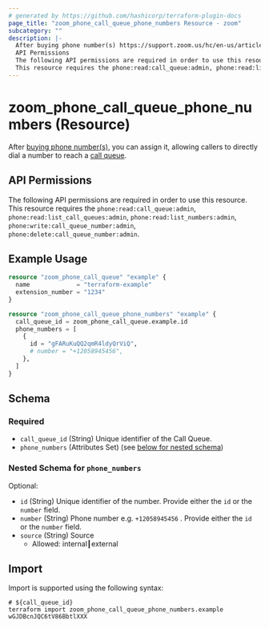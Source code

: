 ```yaml
---
# generated by https://github.com/hashicorp/terraform-plugin-docs
page_title: "zoom_phone_call_queue_phone_numbers Resource - zoom"
subcategory: ""
description: |-
  After buying phone number(s) https://support.zoom.us/hc/en-us/articles/360020808292#h_007ec8c2-0914-4265-8351-96ab23efa3ad, you can assign it, allowing callers to directly dial a number to reach a call queue https://support.zoom.us/hc/en-us/articles/360021524831-Managing-Call-Queues.
  API Permissions
  The following API permissions are required in order to use this resource.
  This resource requires the phone:read:call_queue:admin, phone:read:list_call_queues:admin, phone:read:list_numbers:admin, phone:write:call_queue_number:admin, phone:delete:call_queue_number:admin.
---
```


# zoom_phone_call_queue_phone_numbers (Resource)

After [buying phone number(s)](https://support.zoom.us/hc/en-us/articles/360020808292#h_007ec8c2-0914-4265-8351-96ab23efa3ad), you can assign it, allowing callers to directly dial a number to reach a [call queue](https://support.zoom.us/hc/en-us/articles/360021524831-Managing-Call-Queues).

## API Permissions
The following API permissions are required in order to use this resource.
This resource requires the `phone:read:call_queue:admin`, `phone:read:list_call_queues:admin`, `phone:read:list_numbers:admin`, `phone:write:call_queue_number:admin`, `phone:delete:call_queue_number:admin`.

## Example Usage

```terraform
resource "zoom_phone_call_queue" "example" {
  name             = "terraform-example"
  extension_number = "1234"
}

resource "zoom_phone_call_queue_phone_numbers" "example" {
  call_queue_id = zoom_phone_call_queue.example.id
  phone_numbers = [
    {
      id = "gFARuKuQQ2qmR4ldyQrViQ",
      # number = "+12058945456",
    },
  ]
}
```

<!-- schema generated by tfplugindocs -->
## Schema

### Required

- `call_queue_id` (String) Unique identifier of the Call Queue.
- `phone_numbers` (Attributes Set) (see [below for nested schema](#nestedatt--phone_numbers))

<a id="nestedatt--phone_numbers"></a>
### Nested Schema for `phone_numbers`

Optional:

- `id` (String) Unique identifier of the number. Provide either the `id` or the `number` field.
- `number` (String) Phone number e.g. `+12058945456` . Provide either the `id` or the `number` field.
- `source` (String) Source
  - Allowed: internal┃external

## Import

Import is supported using the following syntax:

```shell
# ${call_queue_id}
terraform import zoom_phone_call_queue_phone_numbers.example wGJDBcnJQC6tV86BbtlXXX
```
